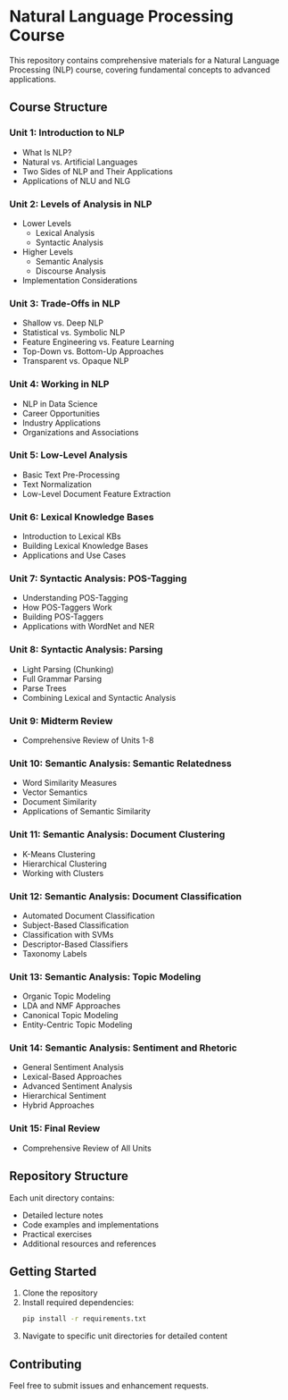 # Natural Language Processing Course

This repository contains comprehensive materials for a Natural Language Processing (NLP) course, covering fundamental concepts to advanced applications.

## Course Structure

### Unit 1: Introduction to NLP
- What Is NLP?
- Natural vs. Artificial Languages
- Two Sides of NLP and Their Applications
- Applications of NLU and NLG

### Unit 2: Levels of Analysis in NLP
- Lower Levels
  - Lexical Analysis
  - Syntactic Analysis
- Higher Levels
  - Semantic Analysis
  - Discourse Analysis
- Implementation Considerations

### Unit 3: Trade-Offs in NLP
- Shallow vs. Deep NLP
- Statistical vs. Symbolic NLP
- Feature Engineering vs. Feature Learning
- Top-Down vs. Bottom-Up Approaches
- Transparent vs. Opaque NLP

### Unit 4: Working in NLP
- NLP in Data Science
- Career Opportunities
- Industry Applications
- Organizations and Associations

### Unit 5: Low-Level Analysis
- Basic Text Pre-Processing
- Text Normalization
- Low-Level Document Feature Extraction

### Unit 6: Lexical Knowledge Bases
- Introduction to Lexical KBs
- Building Lexical Knowledge Bases
- Applications and Use Cases

### Unit 7: Syntactic Analysis: POS-Tagging
- Understanding POS-Tagging
- How POS-Taggers Work
- Building POS-Taggers
- Applications with WordNet and NER

### Unit 8: Syntactic Analysis: Parsing
- Light Parsing (Chunking)
- Full Grammar Parsing
- Parse Trees
- Combining Lexical and Syntactic Analysis

### Unit 9: Midterm Review
- Comprehensive Review of Units 1-8

### Unit 10: Semantic Analysis: Semantic Relatedness
- Word Similarity Measures
- Vector Semantics
- Document Similarity
- Applications of Semantic Similarity

### Unit 11: Semantic Analysis: Document Clustering
- K-Means Clustering
- Hierarchical Clustering
- Working with Clusters

### Unit 12: Semantic Analysis: Document Classification
- Automated Document Classification
- Subject-Based Classification
- Classification with SVMs
- Descriptor-Based Classifiers
- Taxonomy Labels

### Unit 13: Semantic Analysis: Topic Modeling
- Organic Topic Modeling
- LDA and NMF Approaches
- Canonical Topic Modeling
- Entity-Centric Topic Modeling

### Unit 14: Semantic Analysis: Sentiment and Rhetoric
- General Sentiment Analysis
- Lexical-Based Approaches
- Advanced Sentiment Analysis
- Hierarchical Sentiment
- Hybrid Approaches

### Unit 15: Final Review
- Comprehensive Review of All Units

## Repository Structure

Each unit directory contains:
- Detailed lecture notes
- Code examples and implementations
- Practical exercises
- Additional resources and references

## Getting Started

1. Clone the repository
2. Install required dependencies:
   ```bash
   pip install -r requirements.txt
   ```
3. Navigate to specific unit directories for detailed content

## Contributing

Feel free to submit issues and enhancement requests.